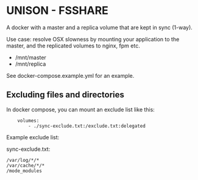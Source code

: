 # UNISON - FSSHARE

A docker with a master and a replica volume that are kept in sync (1-way).

Use case: resolve OSX slowness by mounting your application to the master,
and the replicated volumes to nginx, fpm etc.

* /mnt/master
* /mnt/replica

See docker-compose.example.yml for an example.

## Excluding files and directories

In docker compose, you can mount an exclude list like this:

        volumes:
            - ./sync-exclude.txt:/exclude.txt:delegated
            
Example exclude list:

sync-exclude.txt:
```
/var/log/*/*
/var/cache/*/*
/mode_modules
```            